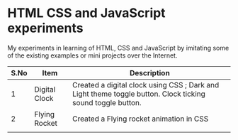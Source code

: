 # HTML CSS and JavaScript experiments

My experiments in learning of HTML, CSS and JavaScript by imitating some of the existing examples or mini projects over the Internet.

| S.No | Item          | Description                                                  |
| ---- | ------------- | ------------------------------------------------------------ |
| 1    | Digital Clock | Created a digital clock using CSS ; Dark and Light theme toggle button. Clock ticking sound toggle button. |
| 2    | Flying Rocket | Created a Flying rocket animation in CSS                     |
|      |               |                                                              |


